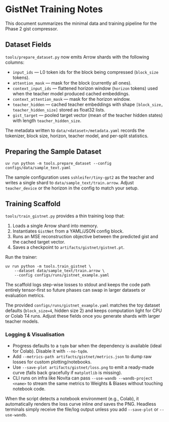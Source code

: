 # GistNet Training Notes

This document summarizes the minimal data and training pipeline for the Phase 2
gist compressor.

## Dataset Fields

`tools/prepare_dataset.py` now emits Arrow shards with the following columns:

- `input_ids` — L0 token ids for the block being compressed (`block_size` tokens).
- `attention_mask` — mask for the block (currently all ones).
- `context_input_ids` — flattened horizon window (`horizon` tokens) used when the
  teacher model produced cached embeddings.
- `context_attention_mask` — mask for the horizon window.
- `teacher_hidden` — cached teacher embeddings with shape
  `[block_size, teacher_hidden_size]` stored as float32 lists.
- `gist_target` — pooled target vector (mean of the teacher hidden states) with
  length `teacher_hidden_size`.

The metadata written to `data/<dataset>/metadata.yaml` records the tokenizer,
block size, horizon, teacher model, and per-split statistics.

## Preparing the Sample Dataset

```
uv run python -m tools.prepare_dataset --config configs/data/sample_text.yaml
```

The sample configuration uses `sshleifer/tiny-gpt2` as the teacher and writes a
single shard to `data/sample_text/train.arrow`. Adjust `teacher_device` or the
horizon in the config to match your setup.

## Training Scaffold

`tools/train_gistnet.py` provides a thin training loop that:

1. Loads a single Arrow shard into memory.
2. Instantiates `GistNet` from a YAML/JSON config block.
3. Runs an MSE reconstruction objective between the predicted gist and the cached
   target vector.
4. Saves a checkpoint to `artifacts/gistnet/gistnet.pt`.

Run the trainer:

```
uv run python -m tools.train_gistnet \
    --dataset data/sample_text/train.arrow \
    --config configs/runs/gistnet_example.yaml
```

The scaffold logs step-wise losses to stdout and keeps the code path entirely
tensor-first so future phases can swap in larger datasets or evaluation metrics.

The provided `configs/runs/gistnet_example.yaml` matches the toy dataset defaults
(`block_size=4`, hidden size 2) and keeps computation light for CPU or Colab T4
runs. Adjust these fields once you generate shards with larger teacher models.

### Logging & Visualisation

- Progress defaults to a `tqdm` bar when the dependency is available (ideal for
  Colab). Disable it with `--no-tqdm`.
- Add `--metrics-path artifacts/gistnet/metrics.json` to dump raw losses for
  custom plotting/notebooks.
- Use `--save-plot artifacts/gistnet/loss.png` to emit a ready-made curve (falls
  back gracefully if `matplotlib` is missing).
- CLI runs on infra like Novita can pass `--use-wandb --wandb-project <name>` to
  stream the same metrics to Weights & Biases without touching notebook code.

When the script detects a notebook environment (e.g., Colab), it automatically
renders the loss curve inline *and* saves the PNG. Headless terminals simply
receive the file/log output unless you add `--save-plot` or `--use-wandb`.
